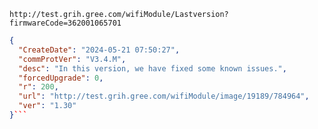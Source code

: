 `http://test.grih.gree.com/wifiModule/Lastversion?firmwareCode=362001065701`

```json
{
  "CreateDate": "2024-05-21 07:50:27",
  "commProtVer": "V3.4.M",
  "desc": "In this version, we have fixed some known issues.",
  "forcedUpgrade": 0,
  "r": 200,
  "url": "http://test.grih.gree.com/wifiModule/image/19189/784964",
  "ver": "1.30"
}```